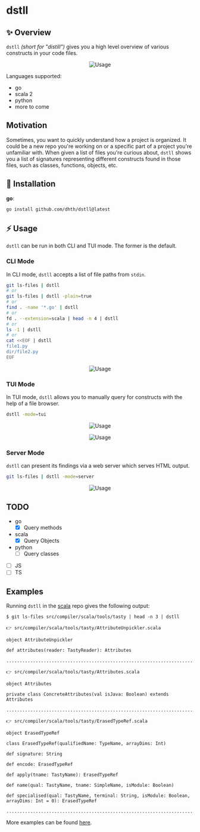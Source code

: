 # dstll

✨ Overview
---

`dstll` *(short for "distill")* gives you a high level overview of various
constructs in your code files.

<p align="center">
  <img src="https://tools.dhruvs.space/images/dstll/dstll.gif" alt="Usage" />
</p>

Languages supported:

- go
- scala 2
- python
- more to come

Motivation
---

Sometimes, you want to quickly understand how a project is organized. It could
be a new repo you're working on or a specific part of a project you're
unfamiliar with. When given a list of files you're curious about, `dstll`
shows you a list of signatures representing different constructs found in those
files, such as classes, functions, objects, etc.

💾 Installation
---

**go**:

```sh
go install github.com/dhth/dstll@latest
```

⚡️ Usage
---

`dstll` can be run in both CLI and TUI mode. The former is the default.

### CLI Mode

In CLI mode, `dstll` accepts a list of file paths from `stdin`.

```bash
git ls-files | dstll
# or
git ls-files | dstll -plain=true
# or
find . -name '*.go' | dstll
# or
fd . --extension=scala | head -n 4 | dstll
# or
ls -1 | dstll
# or
cat <<EOF | dstll
file1.py
dir/file2.py
EOF
```

<p align="center">
  <img src="https://tools.dhruvs.space/images/dstll/dstll-1.png" alt="Usage" />
</p>

### TUI Mode

In TUI mode, `dstll` allows you to manually query for constructs with the
help of a file browser.

```bash
dstll -mode=tui
```

<p align="center">
  <img src="https://tools.dhruvs.space/images/dstll/dstll-2.png" alt="Usage" />
</p>

<p align="center">
  <img src="https://tools.dhruvs.space/images/dstll/dstll-3.png" alt="Usage" />
</p>

### Server Mode

`dstll` can present its findings via a web server which serves HTML output.

```bash
git ls-files | dstll -mode=server
```

<p align="center">
  <img src="https://tools.dhruvs.space/images/dstll/dstll-4.png" alt="Usage" />
</p>


TODO
---

- go
    - [x] Query methods
- scala
    - [x] Query Objects
- python
    - [ ] Query classes
- [ ] JS
- [ ] TS

Examples
---

Running `dstll` in the [scala][1] repo gives the following output:

```
$ git ls-files src/compiler/scala/tools/tasty | head -n 3 | dstll

👉 src/compiler/scala/tools/tasty/AttributeUnpickler.scala

object AttributeUnpickler

def attributes(reader: TastyReader): Attributes

................................................................................

👉 src/compiler/scala/tools/tasty/Attributes.scala

object Attributes

private class ConcreteAttributes(val isJava: Boolean) extends Attributes

................................................................................

👉 src/compiler/scala/tools/tasty/ErasedTypeRef.scala

object ErasedTypeRef

class ErasedTypeRef(qualifiedName: TypeName, arrayDims: Int)

def signature: String

def encode: ErasedTypeRef

def apply(tname: TastyName): ErasedTypeRef

def name(qual: TastyName, tname: SimpleName, isModule: Boolean)

def specialised(qual: TastyName, terminal: String, isModule: Boolean, arrayDims: Int = 0): ErasedTypeRef

................................................................................
```

More examples can be found [here](./examples).

[1]: https://github.com/scala/scala
